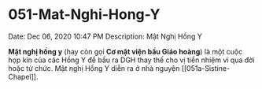 # 051-Mat-Nghi-Hong-Y

Date: Dec 06, 2020 10:47 PM
Description: Mật Nghị Hồng Y

**Mật nghị hồng y** (hay còn gọi **Cơ mật viện bầu Giáo hoàng**) là một cuộc họp kín của các Hồng Y để bầu ra DGH thay thế cho vị tiền nhiệm vì qua đời hoặc từ chức. Mật nghị Hồng Y diễn ra ở nhà nguyện [[051a-Sistine-Chapel]].
